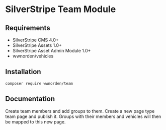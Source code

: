 # SilverStripe Team Module

## Requirements

* SilverStripe CMS 4.0+
* SilverStripe Assets 1.0+
* SilverStripe Asset Admin Module 1.0+
* wwnorden/vehicles

## Installation

```
composer require wwnorden/team
```

## Documentation

Create team members and add groups to them.
Create a new page type team page and publish it. 
Groups with their members and vehicles will then be mapped to this new page.
 